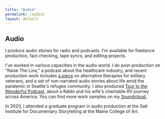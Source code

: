 ```yaml
---
title: "Audio"
permalink: /audio/
layout: default
---
```


## Audio

I produce audio stories for radio and podcasts. I'm available for freelance production, fact checking, tape syncs, and editing projects.

I've worked in various capacities in the audio world. I do post-production on "Raise The Line," a podcast about the healthcare industry, and recent production work includes [a piece](https://beta.prx.org/stories/394771) on alternative therapies for military veterans, and a set of non-narrated audio stories about life amid the pandemic in Seattle's refugee community. I also produced [Tour to the Wonderful Podcast,](https://open.spotify.com/show/1wkiVWYBdJGuUbLs91xFIM?si=-5Gj4OLZTaGWKDYPmaF-Cw) about a Rabbi and his wife's charitable RV journey across America. You can find more work samples on my [Soundcloud.](https://soundcloud.com/andrew-schwartz-191964276)

In 2020, I attended a graduate program in audio production at the Salt Institute for Documentary Storytelling at the Maine College of Art.
